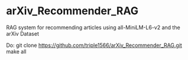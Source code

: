 # arXiv_Recommender_RAG
RAG system for recommending articles using all-MiniLM-L6-v2 and the arXiv Dataset


Do:
git clone https://github.com/triple1566/arXiv_Recommender_RAG.git
make all

